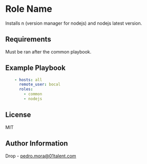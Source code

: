 Role Name
=========

Installs n (version manager for nodejs) and nodejs latest version.

Requirements
------------

Must be ran after the common playbook.

Example Playbook
----------------

```yaml
    - hosts: all
      remote_user: bocal
      roles:
        - common
        - nodejs
```

License
-------

MIT

Author Information
------------------

Drop - pedro.mora@01talent.com
